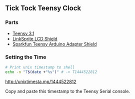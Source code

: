 ## Tick Tock Teensy Clock

### Parts

 - [Teensy 3.1](http://www.pjrc.com/teensy/index.html)
 - [LinkSprite LCD Shield](https://www.sparkfun.com/products/13293)
 - [Sparkfun Teensy Arduino Adapter Shield](https://www.sparkfun.com/products/13288)

### Setting the Time

```bash
# Print unix timestamp to shell
echo -n "T$(date +"%s")" # -> T1444522812
```
http://unixtimesta.mp/1444522812

Copy and paste this timestamp to the Teensy Serial console.